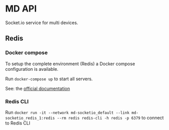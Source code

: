 # MD API

Socket.io service for multi devices.

## Redis

### Docker compose

To setup the complete environment (Redis) a Docker compose configuration is available.

Run `docker-compose up` to start all servers.

See: the [official documentation](https://docs.docker.com/compose/)

### Redis CLI

Run `docker run -it --network md-socketio_default --link md-socketio_redis_1:redis --rm redis redis-cli -h redis -p 6379` to connect to Redis CLI
